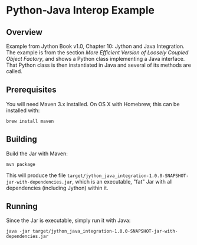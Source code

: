 # Python-Java Interop Example

## Overview

Example from Jython Book v1.0, Chapter 10: Jython and Java Integration.  The
example is from the section *More Efficient Version of Loosely Coupled Object
Factory*, and shows a Python class implementing a Java interface.  That Python
class is then instantiated in Java and several of its methods are called.

## Prerequisites

You will need Maven 3.x installed.  On OS X with Homebrew, this can be installed 
with:

```
brew install maven
```

## Building

Build the Jar with Maven:

```
mvn package
```

This will produce the file
`target/jython_java_integration-1.0.0-SNAPSHOT-jar-with-dependencies.jar`,
which is an executable, "fat" Jar with all dependencies (including Jython)
within it.

## Running

Since the Jar is executable, simply run it with Java:

```
java -jar target/jython_java_integration-1.0.0-SNAPSHOT-jar-with-dependencies.jar
```
